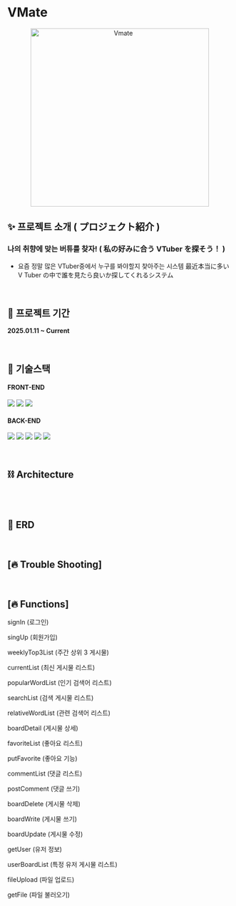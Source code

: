 # VMate
<div align="center">
  <img src="https://github.com/user-attachments/assets/adee2e64-aa32-45f7-99dc-b5b31e898c25" alt="Vmate" width="400"/>
</div>



## ✨ 프로젝트 소개 ( プロジェクト紹介 )

### 나의 취향에 맞는 버튜를 찾자! ( 私の好みに合う VTuber を探そう！ )

- 요즘 정말 많은 VTuber중에서 누구를 봐야할지 찾아주는 시스템 最近本当に多い V Tuber の中で誰を見たら良いか探してくれるシステム

<br>

## 📆 프로젝트 기간

**2025.01.11 ~ Current**

<br>

## 📒 기술스택

#### FRONT-END

<img src="https://img.shields.io/badge/HTML-E34F26?style=for-the-badge&logo=HTML5&logoColor=white"/> <img src="https://img.shields.io/badge/Typescript-3178C6?style=for-the-badge&logo=JavaScript&logoColor=white"/>
<img src="https://img.shields.io/badge/svelte-FF3E00?style=for-the-badge&logo=svelte&logoColor=white"/>

#### BACK-END

<img src="https://img.shields.io/badge/Spring-6DB33F?style=for-the-badge&logo=Spring&logoColor=white"/> <img src="https://img.shields.io/badge/Spring Boot-6DB33F?style=for-the-badge&logo=Spring Boot&logoColor=white"/> <img src="https://img.shields.io/badge/Spring Security-6DB33F?style=for-the-badge&logo=Spring Security&logoColor=white"/> <img src="https://img.shields.io/badge/MySQL-4479A1?style=for-the-badge&logo=MySQL&logoColor=white"/>
<img src="https://img.shields.io/badge/jwt-333333?style=for-the-badge&logo=jwt&logoColor=white"/> <br>

<br>

## ⛓ Architecture

<br></br>

## 🧱 ERD

<br>

## [🔥 Trouble Shooting]

<br>

## [🔥 Functions]

signIn (로그인)

singUp (회원가입)

weeklyTop3List (주간 상위 3 게시물)

currentList (최신 게시물 리스트)

popularWordList (인기 검색어 리스트)

searchList (검색 게시물 리스트)

relativeWordList (관련 검색어 리스트)

boardDetail (게시물 상세)

favoriteList (좋아요 리스트)

putFavorite (좋아요 기능)

commentList (댓글 리스트)

postComment (댓글 쓰기)

boardDelete (게시물 삭제)

boardWrite (게시물 쓰기)

boardUpdate (게시물 수정)

getUser (유저 정보)

userBoardList (특정 유저 게시물 리스트)

fileUpload (파일 업로드)

getFile (파일 불러오기)
